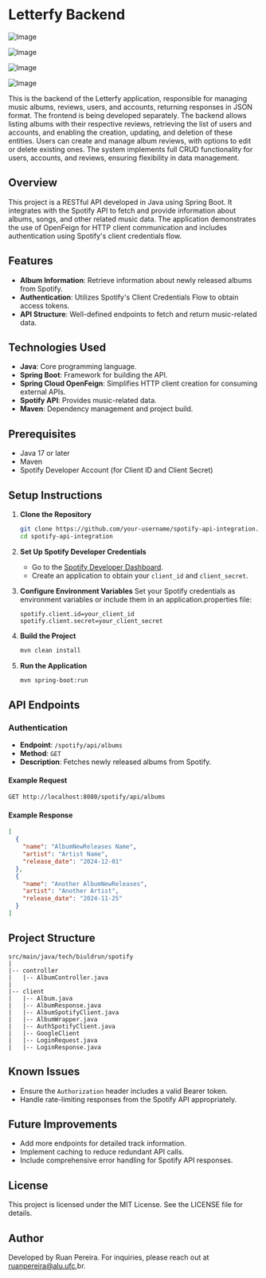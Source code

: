 # Letterfy Backend

![Image](https://github.com/user-attachments/assets/c0d42353-97fd-49aa-814b-14e7f8d4a47f)

![Image](https://github.com/user-attachments/assets/699877d6-e0b3-435c-a083-5b69ec8e3af3)

![Image](https://github.com/user-attachments/assets/5e4a21bb-d58e-4b4d-81ab-f07e49031cdc)

![Image](https://github.com/user-attachments/assets/b6413692-cc85-46f7-90f8-287aa6c4d357)

This is the backend of the Letterfy application, responsible for managing music albums, reviews, users, and accounts, returning responses in JSON format. The frontend is being developed separately. The backend allows listing albums with their respective reviews, retrieving the list of users and accounts, and enabling the creation, updating, and deletion of these entities. Users can create and manage album reviews, with options to edit or delete existing ones. The system implements full CRUD functionality for users, accounts, and reviews, ensuring flexibility in data management.

## Overview

This project is a RESTful API developed in Java using Spring Boot. It integrates with the Spotify API to fetch and provide information about albums, songs, and other related music data. The application demonstrates the use of OpenFeign for HTTP client communication and includes authentication using Spotify's client credentials flow.

## Features

- **Album Information**: Retrieve information about newly released albums from Spotify.
- **Authentication**: Utilizes Spotify's Client Credentials Flow to obtain access tokens.
- **API Structure**: Well-defined endpoints to fetch and return music-related data.

## Technologies Used

- **Java**: Core programming language.
- **Spring Boot**: Framework for building the API.
- **Spring Cloud OpenFeign**: Simplifies HTTP client creation for consuming external APIs.
- **Spotify API**: Provides music-related data.
- **Maven**: Dependency management and project build.

## Prerequisites

- Java 17 or later
- Maven
- Spotify Developer Account (for Client ID and Client Secret)

## Setup Instructions

1. **Clone the Repository**

   ```bash
   git clone https://github.com/your-username/spotify-api-integration.git
   cd spotify-api-integration
   ```

2. **Set Up Spotify Developer Credentials**

    - Go to the [Spotify Developer Dashboard](https://developer.spotify.com/dashboard/).
    - Create an application to obtain your `client_id` and `client_secret`.

3. **Configure Environment Variables**
   Set your Spotify credentials as environment variables or include them in an application.properties file:

   ```properties
   spotify.client.id=your_client_id
   spotify.client.secret=your_client_secret
   ```

4. **Build the Project**

   ```bash
   mvn clean install
   ```

5. **Run the Application**

   ```bash
   mvn spring-boot:run
   ```

## API Endpoints

### Authentication

- **Endpoint**: `/spotify/api/albums`
- **Method**: `GET`
- **Description**: Fetches newly released albums from Spotify.

#### Example Request

```bash
GET http://localhost:8080/spotify/api/albums
```

#### Example Response

```json
[
  {
    "name": "AlbumNewReleases Name",
    "artist": "Artist Name",
    "release_date": "2024-12-01"
  },
  {
    "name": "Another AlbumNewReleases",
    "artist": "Another Artist",
    "release_date": "2024-11-25"
  }
]
```

## Project Structure

```
src/main/java/tech/biuldrun/spotify
|
|-- controller
|   |-- AlbumController.java      
|
|-- client
|   |-- Album.java    
|   |-- AlbumResponse.java    
|   |-- AlbumSpotifyClient.java         
|   |-- AlbumWrapper.java    
|   |-- AuthSpotifyClient.java   
|   |-- GoogleClient
|   |-- LoginRequest.java       
|   |-- LoginResponse.java       

```

## Known Issues

- Ensure the `Authorization` header includes a valid Bearer token.
- Handle rate-limiting responses from the Spotify API appropriately.

## Future Improvements

- Add more endpoints for detailed track information.
- Implement caching to reduce redundant API calls.
- Include comprehensive error handling for Spotify API responses.

## License

This project is licensed under the MIT License. See the LICENSE file for details.

## Author

Developed by Ruan Pereira. For inquiries, please reach out at ruanpereira@alu.ufc,br.

